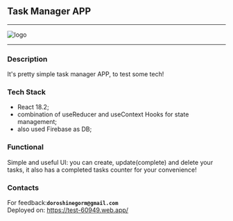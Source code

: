 ## Task Manager APP
***
![logo](https://freesvg.org/img/task.png)
***

### Description 

It's pretty simple task manager APP, to test some tech!

### Tech Stack

 * React 18.2;
 * combination of useReducer and useContext Hooks for state management;
 * also used Firebase as DB;

### Functional

Simple and useful UI:
you can create, update(complete) and delete your tasks,
it also has a completed tasks counter for your convenience!


### Contacts 

For feedback:<b>`doroshinegorm@gmail.com`</b><br>
Deployed on: <https://test-60949.web.app/>




